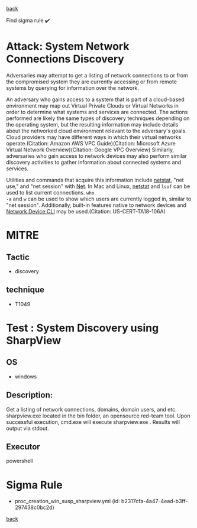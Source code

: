 
[back](../index.md)

Find sigma rule :heavy_check_mark: 

# Attack: System Network Connections Discovery 

Adversaries may attempt to get a listing of network connections to or from the compromised system they are currently accessing or from remote systems by querying for information over the network. 

An adversary who gains access to a system that is part of a cloud-based environment may map out Virtual Private Clouds or Virtual Networks in order to determine what systems and services are connected. The actions performed are likely the same types of discovery techniques depending on the operating system, but the resulting information may include details about the networked cloud environment relevant to the adversary's goals. Cloud providers may have different ways in which their virtual networks operate.(Citation: Amazon AWS VPC Guide)(Citation: Microsoft Azure Virtual Network Overview)(Citation: Google VPC Overview) Similarly, adversaries who gain access to network devices may also perform similar discovery activities to gather information about connected systems and services.

Utilities and commands that acquire this information include [netstat](https://attack.mitre.org/software/S0104), "net use," and "net session" with [Net](https://attack.mitre.org/software/S0039). In Mac and Linux, [netstat](https://attack.mitre.org/software/S0104) and <code>lsof</code> can be used to list current connections. <code>who -a</code> and <code>w</code> can be used to show which users are currently logged in, similar to "net session". Additionally, built-in features native to network devices and [Network Device CLI](https://attack.mitre.org/techniques/T1059/008) may be used.(Citation: US-CERT-TA18-106A)

# MITRE
## Tactic
  - discovery


## technique
  - T1049


# Test : System Discovery using SharpView
## OS
  - windows


## Description:
Get a listing of network connections, domains, domain users, and etc.  
sharpview.exe located in the bin folder, an opensource red-team tool.
Upon successful execution, cmd.exe will execute sharpview.exe <method>. Results will output via stdout.


## Executor
powershell

# Sigma Rule
 - proc_creation_win_susp_sharpview.yml (id: b2317cfa-4a47-4ead-b3ff-297438c0bc2d)



[back](../index.md)
